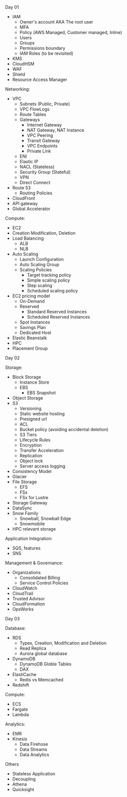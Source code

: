 
Day 01

- IAM
  - Owner's account AKA The root user
  - MFA
  - Policy (AWS Managed, Customer managed, Inline)
  - Users
  - Groups
  - Permissions boundary
  - IAM Roles (to be revisited)
- KMS
- CloudHSM
- WAF
- Shield
- Resource Access Manager

Networking:

- VPC
  - Subnets (Public, Private)
  - VPC FlowLogs
  - Route Tables
  - Gateways
    - Internet Gateway
    - NAT Gateway, NAT Instance
    - VPC Peering
    - Transit Gateway
    - VPC Endpoints
    - Private Link
  - ENI
  - Elastic IP
  - NACL (Stateless)
  - Security Group (Stateful)
  - VPN
  - Direct Connect
- Route 53
  - Routing Policies
- CloudFront
- API gateway
- Global Accelerator

Compute:

- EC2
- Creation Modification, Deletion
- Load Balancing
  - ALB
  - NLB
- Auto Scaling
  - Launch Configuration
  - Auto Scaling Group
  - Scaling Policies
    - Target tracking policy
    - Simple scaling policy
    - Step scaling
    - Scheduled scaling policy
- EC2 pricing model
  - On-Demand
  - Reserved
    - Standard Reserved Instances
    - Scheduled Reserved Instances
  - Spot Instances
  - Savings Plan
  - Dedicated Host
- Elastic Beanstalk
- HPC
- Placement Group

Day 02

Storage:

- Block Storage
  - Instance Store
  - EBS
    - EBS Snapshot
- Object Storage
- S3
  - Versioning
  - Static website hosting
  - Presigned url
  - ACL
  - Bucket policy (avoiding accidental deletion)
  - S3 Tiers
  - Lifecycle Rules
  - Encryption
  - Transfer Acceleration
  - Replication
  - Object lock
  - Server access logging
- Consistency Model
- Glacier
- File Storage
  - EFS
  - FSx
  - FSx for Lustre
- Storage Gateway
- DataSync
- Snow Family
  - Snowball, Snowball Edge
  - Snowmobile
- HPC relevant storage

Application Integration:

- SQS, features
- SNS

Management & Governance:

- Organizations
  - Consolidated Billing
  - Service Control Policies
- CloudWatch
- CloudTrail
- Trusted Advisor
- CloudFormation
- OpsWorks

Day 03

Database:

- RDS
  - Types, Creation, Modification and Deletion
  - Read Replica
  - Aurora global database
- DynamoDB
  - DynamoDB Globle Tables
  - DAX
- ElastiCache
  - Redis vs Memcached
- Redshift

Compute:

- ECS
- Fargate
- Lambda

Analytics:

- EMR
- Kinesis
  - Data Firehose
  - Data Streams
  - Data Analytics

Others

- Stateless Application
- Decoupling
- Athena
- Quicksight
